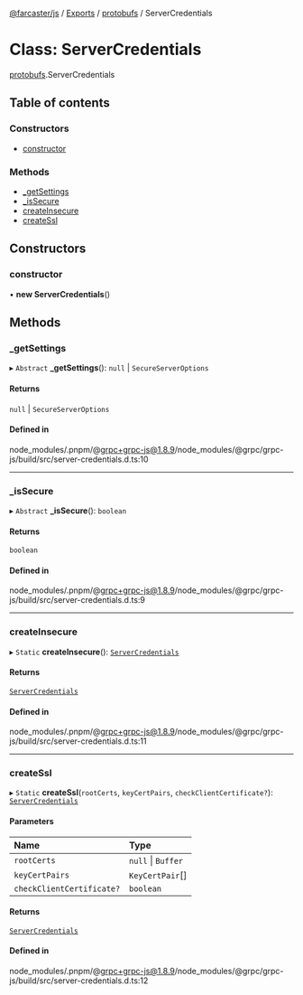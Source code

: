 [@farcaster/js](../README.md) / [Exports](../modules.md) / [protobufs](../modules/protobufs.md) / ServerCredentials

# Class: ServerCredentials

[protobufs](../modules/protobufs.md).ServerCredentials

## Table of contents

### Constructors

- [constructor](protobufs.ServerCredentials.md#constructor)

### Methods

- [\_getSettings](protobufs.ServerCredentials.md#_getsettings)
- [\_isSecure](protobufs.ServerCredentials.md#_issecure)
- [createInsecure](protobufs.ServerCredentials.md#createinsecure)
- [createSsl](protobufs.ServerCredentials.md#createssl)

## Constructors

### constructor

• **new ServerCredentials**()

## Methods

### \_getSettings

▸ `Abstract` **_getSettings**(): ``null`` \| `SecureServerOptions`

#### Returns

``null`` \| `SecureServerOptions`

#### Defined in

node_modules/.pnpm/@grpc+grpc-js@1.8.9/node_modules/@grpc/grpc-js/build/src/server-credentials.d.ts:10

___

### \_isSecure

▸ `Abstract` **_isSecure**(): `boolean`

#### Returns

`boolean`

#### Defined in

node_modules/.pnpm/@grpc+grpc-js@1.8.9/node_modules/@grpc/grpc-js/build/src/server-credentials.d.ts:9

___

### createInsecure

▸ `Static` **createInsecure**(): [`ServerCredentials`](protobufs.ServerCredentials.md)

#### Returns

[`ServerCredentials`](protobufs.ServerCredentials.md)

#### Defined in

node_modules/.pnpm/@grpc+grpc-js@1.8.9/node_modules/@grpc/grpc-js/build/src/server-credentials.d.ts:11

___

### createSsl

▸ `Static` **createSsl**(`rootCerts`, `keyCertPairs`, `checkClientCertificate?`): [`ServerCredentials`](protobufs.ServerCredentials.md)

#### Parameters

| Name | Type |
| :------ | :------ |
| `rootCerts` | ``null`` \| `Buffer` |
| `keyCertPairs` | `KeyCertPair`[] |
| `checkClientCertificate?` | `boolean` |

#### Returns

[`ServerCredentials`](protobufs.ServerCredentials.md)

#### Defined in

node_modules/.pnpm/@grpc+grpc-js@1.8.9/node_modules/@grpc/grpc-js/build/src/server-credentials.d.ts:12
